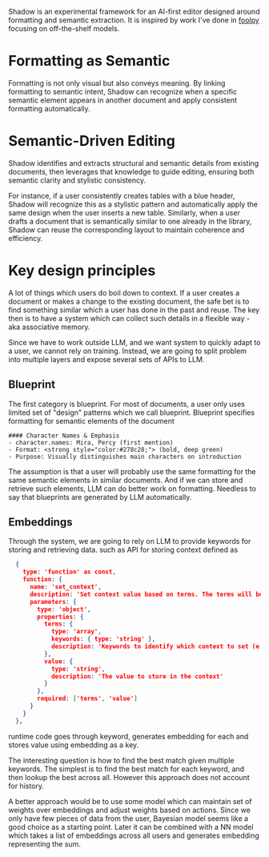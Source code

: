 Shadow is an experimental framework for an AI-first editor designed around formatting and semantic extraction. It is inspired by work I've done in [foolpy](https://github.com/alexezh/foolpy) focusing on off-the-shelf models. 

# Formatting as Semantic

Formatting is not only visual but also conveys meaning. By linking formatting to semantic intent, Shadow can recognize when a specific semantic element appears in another document and apply consistent formatting automatically.

# Semantic-Driven Editing

Shadow identifies and extracts structural and semantic details from existing documents, then leverages that knowledge to guide editing, ensuring both semantic clarity and stylistic consistency. 

For instance, if a user consistently creates tables with a blue header, Shadow will recognize this as a stylistic pattern and automatically apply the same design when the user inserts a new table. Similarly, when a user drafts a document that is semantically similar to one already in the library, Shadow can reuse the corresponding layout to maintain coherence and efficiency.

# Key design principles
A lot of things which users do boil down to context. If a user creates a document or makes a change to the existing document, the safe bet is to find something similar which a user has done in the past and reuse. The key then is to have a system which can collect such details in a flexible way - aka associative memory. 

Since we have to work outside LLM, and we want system to quickly adapt to a user, we cannot rely on training. Instead, we are going to split problem into multiple layers and expose several sets of APIs to LLM. 

## Blueprint
The first category is blueprint. For most of documents, a user only uses limited set of "design" patterns which we call blueprint. Blueprint specifies formatting for semantic elements of the document

```text
#### Character Names & Emphasis
- character.names: Mira, Percy (first mention)
- Format: <strong style="color:#278c28;"> (bold, deep green)
- Purpose: Visually distinguishes main characters on introduction
```    

The assumption is that a user will probably use the same formatting for the same semantic elements in similar documents. And if we can store and retrieve such elements, LLM can do better work on formatting. Needless to say that blueprints are generated by LLM automatically. 

## Embeddings
Through the system, we are going to rely on LLM to provide keywords for storing and retrieving data. such as API for storing context defined as

```json
  {
    type: 'function' as const,
    function: {
      name: 'set_context',
      description: 'Set context value based on terms. The terms will be used to look up the context name, then store the value.',
      parameters: {
        type: 'object',
        properties: {
          terms: {
            type: 'array',
            keywords: { type: 'string' },
            description: 'Keywords to identify which context to set (e.g., ["document_name"], ["current_file"])'
          },
          value: {
            type: 'string',
            description: 'The value to store in the context'
          }
        },
        required: ['terms', 'value']
      }
    }
  },
```
runtime code goes through keyword, generates embedding for each and stores value using embedding as a key. 

The interesting question is how to find the best match given multiple keywords. The simplest is to find the best match for each keyword, and then lookup the best across all. However this approach does not account for history.

A better approach would be to use some model which can maintain set of weights over embeddings and adjust weights based on actions. Since we only have few pieces of data from the user, Bayesian model seems like a good choice as a starting point. Later it can be combined with a NN model which takes a list of embeddings across all users and generates embedding representing the sum. 

